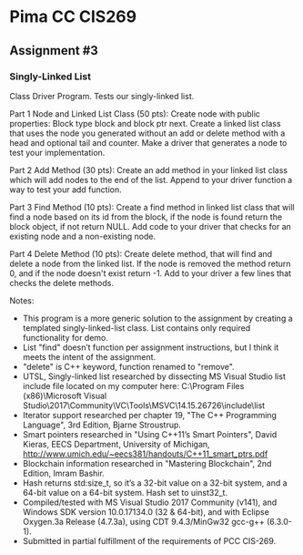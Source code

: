 # Pima CC CIS269 
## Assignment #3
### Singly-Linked List

Class Driver Program. Tests our singly-linked list.

Part 1 Node and Linked List Class (50 pts):
Create node with public properties: Block type block and block ptr next. Create a linked list class that uses the node you generated without an add or delete method with a head and optional tail and counter. Make a driver that generates a node to test your implementation.

Part 2 Add Method (30 pts):
Create an add method in your linked list class which will add nodes to the end of the list. Append to your driver function a way to test your add function.

Part 3 Find Method (10 pts):
Create a find method in linked list class that will find a node based on its id from the block, if the node is found return the block object, if not return NULL. Add code to your driver that checks for an existing node and a non-existing node.

Part 4 Delete Method (10 pts):
Create delete method, that will find and delete a node from the linked list. If the node is removed the method return 0, and if the node doesn't exist return -1. Add to your driver a few lines that checks the delete methods.

Notes:
* This program is a more generic solution to the assignment by creating a templated singly-linked-list class. List contains only required functionality for demo.
* List "find" doesn’t function per assignment instructions, but I think it meets the intent of the assignment.
* "delete" is C++ keyword, function renamed to "remove".
* UTSL, Singly-linked list researched by dissecting MS Visual Studio list include file located on my computer here: C:\Program Files (x86)\Microsoft Visual Studio\2017\Community\VC\Tools\MSVC\14.15.26726\include\list
* Iterator support researched per chapter 19, "The C++ Programming Language", 3rd Edition, Bjarne Stroustrup.
* Smart pointers researched in "Using C++11’s Smart Pointers", David Kieras, EECS Department, University of Michigan, http://www.umich.edu/~eecs381/handouts/C++11_smart_ptrs.pdf
* Blockchain information researched in "Mastering Blockchain", 2nd Edition, Imram Bashir.
* Hash returns std:size_t, so it’s a 32-bit value on a 32-bit system, and a 64-bit value on a 64-bit system. Hash set to uinst32_t.
* Compiled/tested with MS Visual Studio 2017 Community (v141), and Windows SDK version 10.0.17134.0 (32 & 64-bit), and with Eclipse Oxygen.3a Release (4.7.3a), using CDT 9.4.3/MinGw32 gcc-g++ (6.3.0-1).
* Submitted in partial fulfillment of the requirements of PCC CIS-269.

